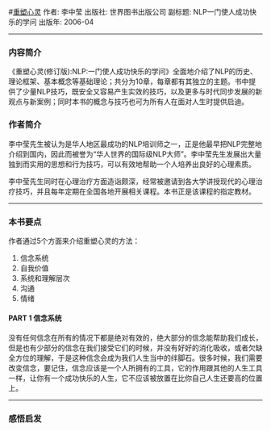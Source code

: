 #[重塑心灵](https://book.douban.com/subject/1788302/)
作者: 李中莹
出版社: 世界图书出版公司
副标题: NLP一门使人成功快乐的学问
出版年: 2006-04
***
### 内容简介 
《重塑心灵(修订版):NLP:一门使人成功快乐的学问》全面地介绍了NLP的历史、理论框架、基本概念等基础理论；共分为10章，每章都有其独立的主题。书中提供了少量NLP技巧，既安全又容易产生实效的技巧，以及更多与时代同步发展的新观点与新案例；同时本书的概念与技巧也可为所有人在面对人生时提供启迪。

### 作者简介 
李中莹先生被认为是华人地区最成功的NLP培训师之一，正是他最早把NLP完整地介绍到国内，因此而被誉为“华人世界的国际级NLP大师”。李中莹先生发展出大量独到而实用的思想和行为技巧，可以有效地帮助一个人培养出良好的心理素质。

李中莹先生同时在心理治疗方面造诣颇深，经常被邀请到各大学讲授现代的心理治疗技巧，并且每年定期在全国各地开展相关课程。本书正是该课程的指定教材。

***
### 本书要点
作者通过5个方面来介绍重塑心灵的方法：
1. 信念系统
2. 自我价值
3. 系统和理解层次
4. 沟通
5. 情绪

#### PART 1 信念系统
没有任何信念在所有的情况下都是绝对有效的，绝大部分的信念能帮助我们成长，但是也有少部分的信念在我们接受它们的时候，并没有好好的消化吸收，或者欠缺全方位的理解，于是这种信念会成为我们人生当中的绊脚石。很多时候，我们需要改变信念，要记住，信念应该是一个人所拥有的工具，它的作用跟其他的人生工具一样，让你有一个成功快乐的人生，它不应该被放置在比你自己人生还要高的位置上。

***
### 感悟启发